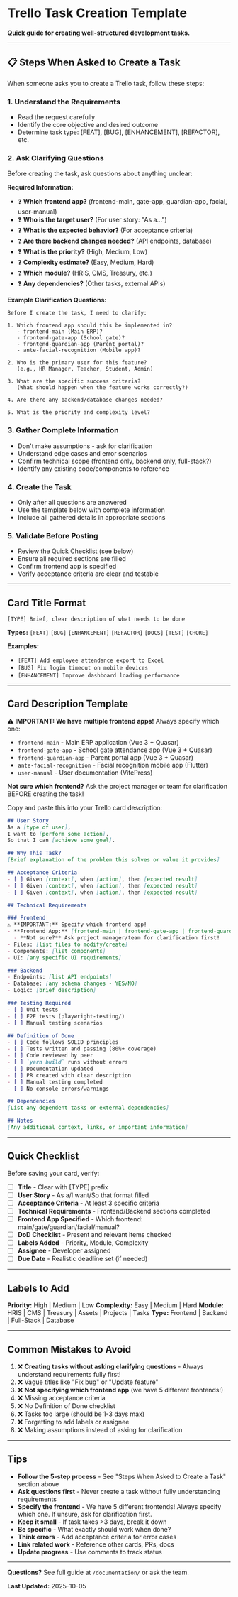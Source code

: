 # Trello Task Creation Template

**Quick guide for creating well-structured development tasks.**

---

## 📋 Steps When Asked to Create a Task

When someone asks you to create a Trello task, follow these steps:

### 1. **Understand the Requirements**
   - Read the request carefully
   - Identify the core objective and desired outcome
   - Determine task type: [FEAT], [BUG], [ENHANCEMENT], [REFACTOR], etc.

### 2. **Ask Clarifying Questions**
   Before creating the task, ask questions about anything unclear:

   **Required Information:**
   - ❓ **Which frontend app?** (frontend-main, gate-app, guardian-app, facial, user-manual)
   - ❓ **Who is the target user?** (For user story: "As a...")
   - ❓ **What is the expected behavior?** (For acceptance criteria)
   - ❓ **Are there backend changes needed?** (API endpoints, database)
   - ❓ **What is the priority?** (High, Medium, Low)
   - ❓ **Complexity estimate?** (Easy, Medium, Hard)
   - ❓ **Which module?** (HRIS, CMS, Treasury, etc.)
   - ❓ **Any dependencies?** (Other tasks, external APIs)

   **Example Clarification Questions:**
   ```
   Before I create the task, I need to clarify:

   1. Which frontend app should this be implemented in?
      - frontend-main (Main ERP)?
      - frontend-gate-app (School gate)?
      - frontend-guardian-app (Parent portal)?
      - ante-facial-recognition (Mobile app)?

   2. Who is the primary user for this feature?
      (e.g., HR Manager, Teacher, Student, Admin)

   3. What are the specific success criteria?
      (What should happen when the feature works correctly?)

   4. Are there any backend/database changes needed?

   5. What is the priority and complexity level?
   ```

### 3. **Gather Complete Information**
   - Don't make assumptions - ask for clarification
   - Understand edge cases and error scenarios
   - Confirm technical scope (frontend only, backend only, full-stack?)
   - Identify any existing code/components to reference

### 4. **Create the Task**
   - Only after all questions are answered
   - Use the template below with complete information
   - Include all gathered details in appropriate sections

### 5. **Validate Before Posting**
   - Review the Quick Checklist (see below)
   - Ensure all required sections are filled
   - Confirm frontend app is specified
   - Verify acceptance criteria are clear and testable

---

## Card Title Format
```
[TYPE] Brief, clear description of what needs to be done
```

**Types:** `[FEAT]` `[BUG]` `[ENHANCEMENT]` `[REFACTOR]` `[DOCS]` `[TEST]` `[CHORE]`

**Examples:**
- `[FEAT] Add employee attendance export to Excel`
- `[BUG] Fix login timeout on mobile devices`
- `[ENHANCEMENT] Improve dashboard loading performance`

---

## Card Description Template

**⚠️ IMPORTANT: We have multiple frontend apps!** Always specify which one:
- `frontend-main` - Main ERP application (Vue 3 + Quasar)
- `frontend-gate-app` - School gate attendance app (Vue 3 + Quasar)
- `frontend-guardian-app` - Parent portal app (Vue 3 + Quasar)
- `ante-facial-recognition` - Facial recognition mobile app (Flutter)
- `user-manual` - User documentation (VitePress)

**Not sure which frontend?** Ask the project manager or team for clarification BEFORE creating the task!

Copy and paste this into your Trello card description:

```markdown
## User Story
As a [type of user],
I want to [perform some action],
So that I can [achieve some goal].

## Why This Task?
[Brief explanation of the problem this solves or value it provides]

## Acceptance Criteria
- [ ] Given [context], when [action], then [expected result]
- [ ] Given [context], when [action], then [expected result]
- [ ] Given [context], when [action], then [expected result]

## Technical Requirements

### Frontend
⚠️ **IMPORTANT:** Specify which frontend app!
- **Frontend App:** [frontend-main | frontend-gate-app | frontend-guardian-app | ante-facial-recognition | user-manual]
  - **Not sure?** Ask project manager/team for clarification first!
- Files: [list files to modify/create]
- Components: [list components]
- UI: [any specific UI requirements]

### Backend
- Endpoints: [list API endpoints]
- Database: [any schema changes - YES/NO]
- Logic: [brief description]

### Testing Required
- [ ] Unit tests
- [ ] E2E tests (playwright-testing/)
- [ ] Manual testing scenarios

## Definition of Done
- [ ] Code follows SOLID principles
- [ ] Tests written and passing (80%+ coverage)
- [ ] Code reviewed by peer
- [ ] `yarn build` runs without errors
- [ ] Documentation updated
- [ ] PR created with clear description
- [ ] Manual testing completed
- [ ] No console errors/warnings

## Dependencies
[List any dependent tasks or external dependencies]

## Notes
[Any additional context, links, or important information]
```

---

## Quick Checklist

Before saving your card, verify:

- [ ] **Title** - Clear with [TYPE] prefix
- [ ] **User Story** - As a/I want/So that format filled
- [ ] **Acceptance Criteria** - At least 3 specific criteria
- [ ] **Technical Requirements** - Frontend/Backend sections completed
- [ ] **Frontend App Specified** - Which frontend: main/gate/guardian/facial/manual?
- [ ] **DoD Checklist** - Present and relevant items checked
- [ ] **Labels Added** - Priority, Module, Complexity
- [ ] **Assignee** - Developer assigned
- [ ] **Due Date** - Realistic deadline set (if needed)

---

## Labels to Add

**Priority:** High | Medium | Low
**Complexity:** Easy | Medium | Hard
**Module:** HRIS | CMS | Treasury | Assets | Projects | Tasks
**Type:** Frontend | Backend | Full-Stack | Database

---

## Common Mistakes to Avoid

1. ❌ **Creating tasks without asking clarifying questions** - Always understand requirements fully first!
2. ❌ Vague titles like "Fix bug" or "Update feature"
3. ❌ **Not specifying which frontend app** (we have 5 different frontends!)
4. ❌ Missing acceptance criteria
5. ❌ No Definition of Done checklist
6. ❌ Tasks too large (should be 1-3 days max)
7. ❌ Forgetting to add labels or assignee
8. ❌ Making assumptions instead of asking for clarification

---

## Tips

- **Follow the 5-step process** - See "Steps When Asked to Create a Task" section above
- **Ask questions first** - Never create a task without fully understanding requirements
- **Specify the frontend** - We have 5 different frontends! Always specify which one. If unsure, ask for clarification first.
- **Keep it small** - If task takes >3 days, break it down
- **Be specific** - What exactly should work when done?
- **Think errors** - Add acceptance criteria for error cases
- **Link related work** - Reference other cards, PRs, docs
- **Update progress** - Use comments to track status

---

**Questions?** See full guide at `/documentation/` or ask the team.

**Last Updated:** 2025-10-05
